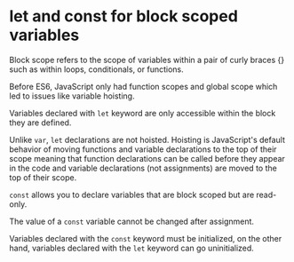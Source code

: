 # let and const for block scoped variables

Block scope refers to the scope of variables within a pair of curly braces {} such as within loops, conditionals, or functions.

Before ES6, JavaScript only had function scopes and global scope which led to issues like variable hoisting.

Variables declared with `let` keyword are only accessible within the block they are defined.

Unlike `var`, `let` declarations are not hoisted. Hoisting is JavaScript's default behavior of moving functions and variable declarations to the top of their scope meaning that function declarations can be called before they appear in the code and variable declarations (not assignments) are moved to the top of their scope.

`const` allows you to declare variables that are block scoped but are read-only.

The value of a `const` variable cannot be changed after assignment.

Variables declared with the `const` keyword must be initialized, on the other hand, variables declared with the `let` keyword can go uninitialized.